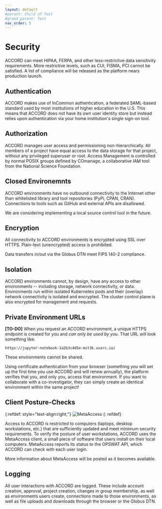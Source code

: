 ```yaml
---
layout: default
#parent: Child of Test
#grand_parent: Test
nav_order: 5
---
```


# Security

ACCORD can meet HIPAA, FERPA, and other less-restrictive data sensitivity requirements. 
More restrictive levels, such as CUI, FISMA, PCI cannot be satisfied. A list of compliance
will be released as the platform nears production launch.

## Authentication

ACCORD makes use of InCommon authentication, a federated SAML-based standard used by most institutions of 
higher education in the U.S. This means that ACCORD does not have its own user identity store but instead 
relies upon authentication via your home institution's single sign-on tool.


## Authorization

ACCORD manages user access and permissioning non-hierarchically. All members of a project have equal access
to the data storage for that project, without any privileged superuser or root. Access Management is controlled
by normal POSIX groups defined by COmanage, a collaborative IAM tool from the National Science Foundation.


## Closed Environemnts

ACCORD environments have no outbound connectivity to the Internet other than whitelisted library and tool 
repositories (PyPi, CPAN, CRAN). Connections to tools such as GitHub and external APIs are disallowed.

We are considering implementing a local source control tool in the future.


## Encryption

All connectivity to ACCORD environments is encrypted using SSL over HTTPS. 
Plain-text (unencrypted) access is prohibited. 

Data transfers in/out via the Globus DTN meet FIPS 140-2 compliance.


## Isolation

ACCORD environments cannot, by design, have any access to other environments -- including storage, 
network connectivity, or data. Environments run within isolated Kubernetes pods and their (overlay)
network connectivity is isolated and encrypted. The cluster control plane is also encrypted for management
and requests.


## Private Environment URLs

**[TO-DO]** When you request an ACCORD environment, a unique HTTPS endpoint is created for you and 
*can only be used by you*. That URL will look something like:

    https://jupyter-notebook-1a2b3c4d5e-mst3k.uvarc.io/

These environments cannot be shared.

Using certificate authentication from your browser (something you will set up the first time you use 
ACCORD and will renew annually), the platform verifies that you, and only you, access that environment. 
If you want to collaborate with a co-investigator, they can simply create an identical environment 
within the same project!

## Client Posture-Checks

{:refdef: style="text-align:right;"}
![MetaAccess](/assets/img/opswat.png)
{: refdef}

Access to ACCORD is restricted to computers (laptops, desktop workstations, etc.) that are sufficiently
updated and meet minimum security requirements. To verify the posture of user workstations, ACCORD uses
the MetaAccess client, a small piece of software that users install on their local computers. MetaAccess reports
its status to the OPSWAT API, which ACCORD can check with each user login.

More information about MetaAccess will be posted as it becomes available.

## Logging

All user interactions with ACCORD are logged. These include account creation, approval, project creation, changes
in group membership, as well as environments users create, connections made to those environments, as well as
file uploads and downloads through the browser or the Globus DTN.
